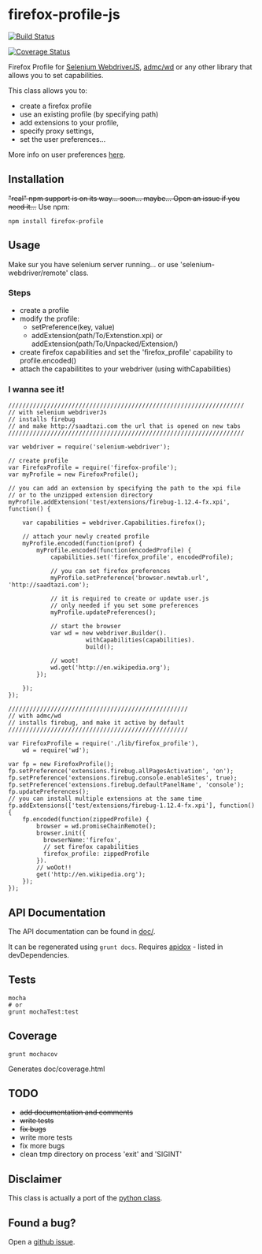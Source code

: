 # firefox-profile-js

[![Build Status](https://travis-ci.org/saadtazi/firefox-profile-js.png)](https://travis-ci.org/saadtazi/firefox-profile-js)

[![Coverage Status](https://coveralls.io/repos/saadtazi/firefox-profile-js/badge.png)](https://coveralls.io/r/saadtazi/firefox-profile-js)

Firefox Profile for [Selenium WebdriverJS](https://code.google.com/p/selenium/wiki/WebDriverJs),
[admc/wd](https://github.com/admc/wd) or any other library that allows you to set capabilities.

This class allows you to:

* create a firefox profile
* use an existing profile (by specifying path)
* add extensions to your profile,
* specify proxy settings, 
* set the user preferences... 

More info on user preferences [here](http://kb.mozillazine.org/User.js_file).

## Installation

~~"real" npm support is on its way... soon... maybe... Open an issue if you need it...~~ Use npm:

    npm install firefox-profile


## Usage

Make sur you have selenium server running... or use 'selenium-webdriver/remote' class.

### Steps

* create a profile
* modify the profile:
    * setPreference(key, value)
    * addExtension(path/To/Extenstion.xpi) or addExtension(path/To/Unpacked/Extension/)
* create firefox capabilities and set the 'firefox_profile' capability to profile.encoded()
* attach the capabilitites to your webdriver (using withCapabilities)

### I wanna see it!

    ///////////////////////////////////////////////////////////////////
    // with selenium webdriverJs
    // installs firebug 
    // and make http://saadtazi.com the url that is opened on new tabs
    ///////////////////////////////////////////////////////////////////

    var webdriver = require('selenium-webdriver');

    // create profile
    var FirefoxProfile = require('firefox-profile');
    var myProfile = new FirefoxProfile();
    
    // you can add an extension by specifying the path to the xpi file 
    // or to the unzipped extension directory
    myProfile.addExtension('test/extensions/firebug-1.12.4-fx.xpi', function() {
    	
        var capabilities = webdriver.Capabilities.firefox();
        
        // attach your newly created profile
        myProfile.encoded(function(prof) {
            myProfile.encoded(function(encodedProfile) {
                capabilities.set('firefox_profile', encodedProfile);

                // you can set firefox preferences
                myProfile.setPreference('browser.newtab.url', 'http://saadtazi.com');

                // it is required to create or update user.js
                // only needed if you set some preferences
                myProfile.updatePreferences();
                
                // start the browser
                var wd = new webdriver.Builder().
                          withCapabilities(capabilities).
                          build();
                
                // woot!
                wd.get('http://en.wikipedia.org');
            });
            
        });
    });

    ///////////////////////////////////////////////////
    // with admc/wd
    // installs firebug, and make it active by default
    ///////////////////////////////////////////////////
    
    var FirefoxProfile = require('./lib/firefox_profile'),
        wd = require('wd');

    var fp = new FirefoxProfile();
    fp.setPreference('extensions.firebug.allPagesActivation', 'on');
    fp.setPreference('extensions.firebug.console.enableSites', true);
    fp.setPreference('extensions.firebug.defaultPanelName', 'console');
    fp.updatePreferences();
    // you can install multiple extensions at the same time
    fp.addExtensions(['test/extensions/firebug-1.12.4-fx.xpi'], function() {
        fp.encoded(function(zippedProfile) {
            browser = wd.promiseChainRemote();
            browser.init({
              browserName:'firefox',
              // set firefox capabilities
              firefox_profile: zippedProfile
            }).
            // woOot!!
            get('http://en.wikipedia.org');
        });
    });


## API Documentation

The API documentation can be found in [doc/](./doc/).

It can be regenerated using ``grunt docs``.
Requires [apidox](https://github.com/codeactual/apidox) - listed in devDependencies.

## Tests

    mocha
    # or
    grunt mochaTest:test

## Coverage
    
    grunt mochacov

Generates doc/coverage.html

## TODO

* ~~add documentation and comments~~
* ~~write tests~~
* ~~fix bugs~~
* write more tests
* fix more bugs
* clean tmp directory on process 'exit' and 'SIGINT'

## Disclaimer

This class is actually a port of the [python class](https://code.google.com/p/selenium/source/browse/py/selenium/webdriver/firefox/firefox_profile.py).

## Found a bug?

Open a [github issue](https://github.com/saadtazi/firefox-profile-js/issues).